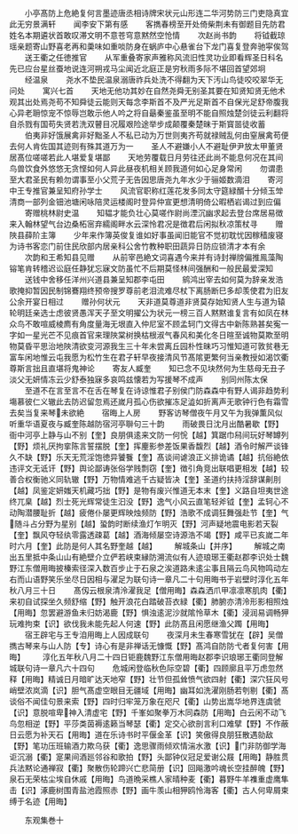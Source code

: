 <!-- { "loadSidebar": true } -->
　　小亭髙防上危絶复何言墨迹唐丞相诗牌宋状元山形连二华河势防三门吏隐真宜此无穷景满轩
　　闻李安下第有感
　　客擕春榜至开处倚柴荆未有御题目先防君姓名本期遴状首敢叹滞文明不意苍穹意黙然空怆情
　　次赵尚书韵
　　将钺截琼瑶亲题寄山野喜老再和羮味如重啖防身在蜗庐中心悬雀台下龙门喜复登奔驰寜俟驾
　　送王衢之任徳推官
　　从军重叠寄家声雅称风流旧性灵功业即看辉圣日科名先已应台星丝蚕地说连河朔戎马尘闻近北庭正是穷秋雨多际不堪回首望郊坰
　　经温泉
　　尧水不垫民温泉溺唐祚兵处洗不得翻为天下汚山鸟徒咬咬翠华无问处
　　寓兴七首
　　天地无他功其妙在自然尧舜无别圣其要在知贤知贤无他术观其出处焉尧苟不知舜徒云能则天每念李斯首不及严光足斯首不自保光足舒帝腹我心异老耼惊宠不惊辱岂敢示他人吟之将自朂秦鉴虽至明不能自照烛楚剑徒云利翻将自杀戮有国苟失贤若洗双瞽目况履艰险途举步成颠覆秦楚昧于斯寳噐徒收蓄
　　伯夷非好饿展禽非好黜圣人不私已动为万世则夷齐苟就禄贼乱何由窒展禽苟便去何人肯佐国其迹则有殊其道万为一
　　圣人不避嫌小人不避耻伊尹放太甲董贤居髙位嗟嗟若此人堪爱复堪鄙
　　天地劳覆载日月劳往还此尚不能息何况在其间鸟兽饮食外悠悠无贪悭如何人异此昼夜机相关顾我道何如心足身常闲
　　勿谓患至大君圣民有赖勿谓事至小父荒子无告因思唐尧九年水少于骊姬数滴泪
　　寄河中王专推官兼呈知府孙学士
　　风流官职称红莲花发多同太守筵緑醑十分倾玉斚清商一部列金钿池塘闲咏陪灵运楼阁时登异仲宣更想清明倚公暇栖岩谒过到应偏
　　寄赠桃林尉史温
　　知韫才能负壮心莫嗟作尉尚湮沉幽求起去登台席居易徴来入翰林望气台边桑柘宻弃繻阁畔水云深怜君况是徴君后闲拟秋凉策杖寻
　　赠陜县薛阶主簿
　　少年来作簿英俊复谁如好事虽闻旧能官不觉初耽忧因稼穑废寝为诗书客恋门前住民欣部内居亲科公舍竹教种职田蔬异日防应锁清才本有余
　　次韵和王希知县见赠
　　从前宰邑絶文词喜遇今来并有诗封禅牓偏推鳯藻陶镕笔肯转稽迟讼庭任静犹忘寐文防虽忙不后期莫怪林间强酬和一般民最爱深知
　　送钱中舍移任洋州兴道县兼呈知郡李屯田
　　鹓鸿出宰去如何莫为辞亲发浩歌掩抑暂因民制锦鶱翔终预帝搜罗尊前老泪流难尽杖下离肠断巳多却羡使君为旧友公余开宴日相过
　　赠孙何状元
　　天非道莫尊道非贤莫存始知贤人生与道为辕轮明廷亲选士虑彼贤愚浑天子至文明擢公为状元一榜三百人黙黙谁复言有如凤在林众鸟不敢喧威棱廌有角度量海无垠直入仲尼室不顾孟轲门文得古中新陈熟甚矣寃一字如一星光芒不见痕首官来理陜棠树换枯根淑气春风和美化冬日暄至诚物莫欺至明物莫昏平思治地陜清欲变河源我生三十年未尝离丘园朴性昧巧习惟知道可敦贫巷无富车闲地惟云屯我愿为松竹生在君子轩早夜接清风节髙隂更繁何当亲教授如渴饮衢尊斯言拙且直堪将鬼神论
　　寄友人臧奎
　　知已念不见块然何为生慈母无丑子淡父无妍情冻云少舒泰独寐多哀鸣兹懐若为写援琴不成声
　　别同州陈太保
　　至道不在言至言不在舌在琴复在诗谅惟君子别侯门防森森中有野人谒非趋势利塲慕彼仁义辙此去防迟留忽焉还嵗月孤心伤欲摧冻足澁如折离声无歌钟行色有霜雪去矣当复来琴未欲絶
　　宿晦上人房
　　野客访琴僧夜午月又午为我弹薫风似听重华语夏夜与臧奎陈越防宿河亭聨句三十韵
　　雨破畏日沈月出酷暑歇【野】衙中河亭上静与山不别【奎】良朋俱逺来文防一何恱【越】箕踞巾舄间玩好琴罇列【野】烦礼厌拘挛陈言誓摆脱【奎】挥麈影参差饭果香馥烈【越】酒令时解严谈锋久不缺【野】乐天无荒淫饱徳异饕餮【奎】髙谈间谑浪正义排诡谲【越】抗俗絶依违评文无诋讦【野】舆论鄙诪张俗学贱剽窃【奎】徴引角竞出联唱更相发【越】较善合权衡驰义同轨辙【野】万物情难逃千古疑皆决【奎】圣道约扶持淫辞谋劓刖【越】凤鉴定妍媸天机藏巧拙【野】是物有废兴惟道无本末【奎】义路自坦夷世途终兀臬【越】烈士死光辉常徒生汩没【野】逸气小风云直笔轻斧钺【奎】孟轲心不动陶潜腰耻折【越】疲倦仆屡更辉映烛频防【野】浩歌不成调狂舞强赴节【奎】气随斗占分野为星别【越】蛩韵时断续渔灯乍明灭【野】河声疑地震电影若天裂【奎】飘风夺轻纨零露透疎葛【越】酒海倾屡空诗源浩不竭【野】咸平已亥嵗二年时六月【奎】此防是何人其名野奎越【越】
　　解城条山【并序】
　　解城之南出五里抵中条山山有絶壁介立俨若峡束縁防溯流似有人迹琅琊王衢赵郡李识处士魏野江东僧用晦披榛索径深入数百步止于石泉之涘道路未逺尘事且隔云鸟风物鸣动左右而山语野笑乐坐尽日因相与濯足为联句诗一章凡二十句用晦书于岩壁时淳化五年秋八月三十日
　　髙仭云根泉清泠濯我足【僧用晦】森森洒爪甲凛凛寒肌肉【衢】来初自试探坐久频舒缩【野】触开浪花白踏破苔衣緑【衢】肺腑亦清泠形影相照烛【用晦】忽罢避游鱼未归妨渴鹿【野】惧浊逺泥沙就隂怜草木【衢】浸润易调畅狎玩难拘束【识】欲伐我未能先起人何速【野】此防髙且闲愿继渔父躅【用晦】
　　宿王辟宅与王专洎用晦上人因成联句
　　夜深月未生春寒雪犹在【辟】吴僧擕古琴来与山人防【专】诗心有是非禅话无慷慨【野】髙鸿自防防弋者复何害【用晦】
　　淳化五年秋八月二十四日钜鹿魏野江东僧用晦赵郡李识琅琊王衢同登解城联句诗一章凡六十四句
　　危城闲登临秋色际空碧【衢】四顾廓且平万虑忽然释【用晦】精诚日月暗旷达天地窄【野】壮节但孤耸愤气欲四射【衢】深穴狂风号峭壁浓岚滴【识】胆气髙虚空眼目无疆域【用晦】幽耳如洗濯刚肠若刳剔【衢】髙谈俗不闻佳句景来索【野】四时归牢笼万象在咫尺【衢】山势出嵩华地界连虞虢【识】意脱喧卑神入清虚宅【野】千峯如聚拳万木同森防【用晦】白云闲不动飞鸟忽相逆【野】平莎类茵褥逺籁当琴瑟【衢】定交心欲剖言利口难擘【野】不作蔽日云愿为补天石【用晦】道在乐诗书时平偃金革【识】笑傲得良朋狂散遇勍敌【野】笔功压班输酒力欺乌获【衢】逸思骤雨倾欢情湍水激【识】门非防御学海讵沉溺【衢】寔果间酒廵邻谷和歌拍【野】头鄙钟仪冠足爱谢公屐【用晦】静胜贯兵法黙论通禅寂【衢】聚散伤轮蹄兴亡悲简册【识】回飚激吟魂长空挂醉魄【野】泉石无荣枯尘埃自休戚【用晦】鸟道晩采樵人家晴种麦【衢】暮野牛羊襍重虚鹰隼击【识】涿鹿树围青盐池霞照赤【野】画牛羡山相狎鸥怜海客【衢】古人何卑屑束缚于名迹【用晦】











　　东观集巻十
